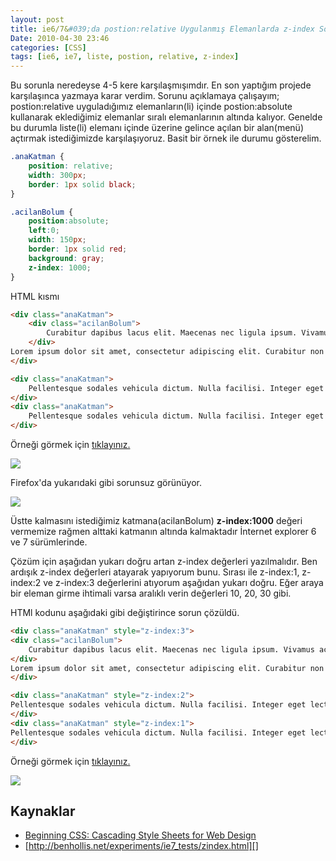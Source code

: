 ```yaml
---
layout: post
title: ie6/7&#039;da postion:relative Uygulanmış Elemanlarda z-index Sorunu
Date: 2010-04-30 23:46
categories: [CSS]
tags: [ie6, ie7, liste, postion, relative, z-index]
---
```


Bu sorunla neredeyse 4-5 kere karşılaşmışımdır. En son yaptığım projede
karşılaşınca yazmaya karar verdim. Sorunu açıklamaya çalışayım;
postion:relative uyguladığımız elemanların(li) içinde postion:absolute
kullanarak eklediğimiz elemanlar sıralı elemanlarının altında kalıyor.
Genelde bu durumla liste(li) elemanı içinde üzerine gelince açılan bir
alan(menü) açtırmak istediğimizde karşılaşıyoruz. Basit bir
örnek ile durumu gösterelim.

```css
.anaKatman {
    position: relative;
    width: 300px;
    border: 1px solid black;
}

.acilanBolum {
    position:absolute;
    left:0;
    width: 150px;
    border: 1px solid red;
    background: gray;
    z-index: 1000;
}
```

HTML kısmı

```html
<div class="anaKatman">
    <div class="acilanBolum">
        Curabitur dapibus lacus elit. Maecenas nec ligula ipsum. Vivamus accumsan sollicitudin augue, vel sollicitudin mi varius sed. Proin in erat sit amet dolor tincidunt scelerisque eget nec felis. Curabitur dapibus lacus elit. Maecenas nec ligula ipsum.
    </div>
Lorem ipsum dolor sit amet, consectetur adipiscing elit. Curabitur non diam sit amet erat facilisis ultrices id vel turpis. Etiam pulvinar arcu ac felis pretium mollis. Etiam augue orci, iaculis non mollis et, venenatis vel ipsum.
</div>

<div class="anaKatman">
	Pellentesque sodales vehicula dictum. Nulla facilisi. Integer eget lectus eros. Class aptent taciti sociosqu ad litora torquent per conubia nostra, per inceptos himenaeos. Integer imperdiet dictum interdum.
</div>
<div class="anaKatman">
	Pellentesque sodales vehicula dictum. Nulla facilisi. Integer eget lectus eros. Class aptent taciti sociosqu ad litora torquent per conubia nostra, per inceptos himenaeos. Integer imperdiet dictum interdum.
</div>
```

Örneği görmek için [tıklayınız.][]

![][100]

Firefox'da yukarıdaki gibi sorunsuz görünüyor.

![][1]

Üstte kalmasını istediğimiz katmana(acilanBolum) **z-index:1000** değeri
vermemize rağmen alttaki katmanın altında kalmaktadır İnternet explorer
6 ve 7 sürümlerinde. 

Çözüm için aşağıdan yukarı doğru artan z-index değerleri yazılmalıdır.
Ben ardışık z-index değerleri atayarak yapıyorum bunu. Sırası ile
z-index:1, z-index:2 ve z-index:3 değerlerini atıyorum aşağıdan yukarı
doğru. Eğer araya bir eleman girme ihtimali varsa aralıklı verin
değerleri 10, 20, 30 gibi.

HTMl kodunu aşağıdaki gibi değiştirince sorun çözüldü.

```html
<div class="anaKatman" style="z-index:3">
<div class="acilanBolum">
	Curabitur dapibus lacus elit. Maecenas nec ligula ipsum. Vivamus accumsan sollicitudin augue, vel sollicitudin mi varius sed. Proin in erat sit amet dolor tincidunt scelerisque eget nec felis. Curabitur dapibus lacus elit. Maecenas nec ligula ipsum.
</div>
Lorem ipsum dolor sit amet, consectetur adipiscing elit. Curabitur non diam sit amet erat facilisis ultrices id vel turpis. Etiam pulvinar arcu ac felis pretium mollis. Etiam augue orci, iaculis non mollis et, venenatis vel ipsum.
</div>

<div class="anaKatman" style="z-index:2">
Pellentesque sodales vehicula dictum. Nulla facilisi. Integer eget lectus eros. Class aptent taciti sociosqu ad litora torquent per conubia nostra, per inceptos himenaeos. Integer imperdiet dictum interdum.
</div>
<div class="anaKatman" style="z-index:1">
Pellentesque sodales vehicula dictum. Nulla facilisi. Integer eget lectus eros. Class aptent taciti sociosqu ad litora torquent per conubia nostra, per inceptos himenaeos. Integer imperdiet dictum interdum.
</div>
```

Örneği görmek için [tıklayınız.][2]

![][3]

## Kaynaklar

-   [Beginning CSS: Cascading Style Sheets for Web Design][]
-   [http://benhollis.net/experiments/ie7_tests/zindex.html][]

  [tıklayınız.]: /dokumanlar/ie67_z_index_sorunu/ie67_zindex_sorunu.htm
  [100]: /images/z_index_sorunu_01.gif
  [1]: /images/z_index_sorunu_02.gif
  [2]: /dokumanlar/ie67_z_index_sorunu/ie67_zindex_sorunu_cozumu.htm
  [3]: /images/z_index_sorunu_03.gif
  [Beginning CSS: Cascading Style Sheets for Web Design]: http://www.wrox.com/WileyCDA/WroxTitle/productCd-0764576429.html
  [http://benhollis.net/experiments/ie7_tests/zindex.html]: http://benhollis.net/experiments/ie7_tests/zindex.html
